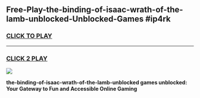 
## Free-Play-the-binding-of-isaac-wrath-of-the-lamb-unblocked-Unblocked-Games #ip4rk
<h3>
<a href="https://news.freeplayer.one?title=the-binding-of-isaac-wrath-of-the-lamb-unblocked&ref=8M">CLICK TO PLAY</a></h3>
<hr>

<h3>
<a href="https://news.freeplayer.one?title=the-binding-of-isaac-wrath-of-the-lamb-unblocked&ref=8M">CLICK 2 PLAY</a>
  
</h3>

<a href="https://news.freeplayer.one?title=the-binding-of-isaac-wrath-of-the-lamb-unblocked&ref=8M"><img src="https://clearcache.store/games.png"></a>


**the-binding-of-isaac-wrath-of-the-lamb-unblocked games unblocked: Your Gateway to Fun and Accessible Online Gaming**
